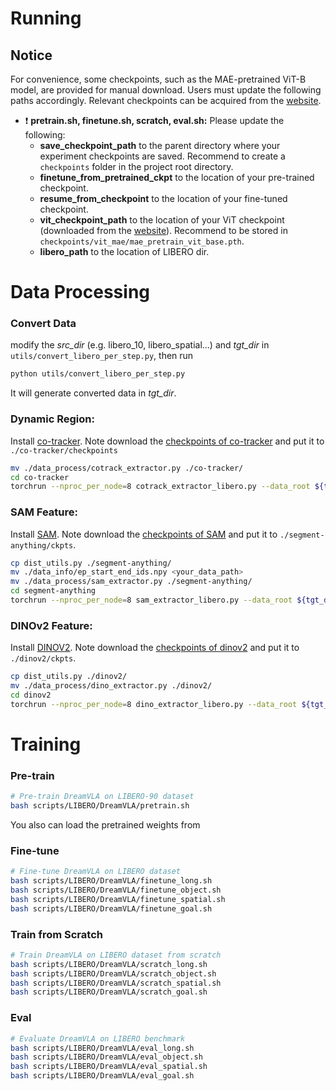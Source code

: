 # Running
## Notice

For convenience, some checkpoints, such as the MAE-pretrained ViT-B model, are provided for manual download. Users must update the following paths accordingly. Relevant checkpoints can be acquired from the [website](https://drive.google.com/drive/folders/1zwqGvKKtjyuWdDaNSLVGJprJMPoSqAPk?usp=drive_link).
* :exclamation: **pretrain.sh, finetune.sh, scratch, eval.sh:**
Please update the following:
    * **save_checkpoint_path** to the parent directory where your experiment checkpoints are saved.  Recommend to create a ```checkpoints``` folder in the project root directory.
    * **finetune_from_pretrained_ckpt** to the location of your pre-trained checkpoint.
    * **resume_from_checkpoint** to the location of your fine-tuned checkpoint.
    * **vit_checkpoint_path** to the location of your ViT checkpoint (downloaded from the [website](https://drive.google.com/file/d/1bSsvRI4mDM3Gg51C6xO0l9CbojYw3OEt/view?usp=sharing)). Recommend to be stored in ```checkpoints/vit_mae/mae_pretrain_vit_base.pth```.
    * **libero_path** to the location of LIBERO dir.

# Data Processing
### Convert Data
modify the *src_dir* (e.g. libero_10, libero_spatial...) and *tgt_dir* in `utils/convert_libero_per_step.py`, then run
```bash
python utils/convert_libero_per_step.py
```
It will generate converted data in *tgt_dir*.

### Dynamic Region:  
Install [co-tracker](https://github.com/facebookresearch/co-tracker.git). Note download the [checkpoints of co-tracker](https://huggingface.co/facebook/cotracker3/blob/main/scaled_offline.pth) and put it to ```./co-tracker/checkpoints```
```bash
mv ./data_process/cotrack_extractor.py ./co-tracker/
cd co-tracker
torchrun --nproc_per_node=8 cotrack_extractor_libero.py --data_root ${tgt_dir}/episodes --save_path ${tgt_dir}/cotracker_traj
```

### SAM Feature: 
Install [SAM](https://github.com/facebookresearch/segment-anything). Note download the [checkpoints of SAM](https://huggingface.co/datasets/Gourieff/ReActor/blob/main/models/sams/sam_vit_b_01ec64.pth) and put it to ```./segment-anything/ckpts```.
```bash
cp dist_utils.py ./segment-anything/
mv ./data_info/ep_start_end_ids.npy <your_data_path>
mv ./data_process/sam_extractor.py ./segment-anything/
cd segment-anything
torchrun --nproc_per_node=8 sam_extractor_libero.py --data_root ${tgt_dir}/episodes --save_path ${tgt_dir}/sam_feats
```

### DINOv2 Feature: 

Install [DINOV2](https://github.com/facebookresearch/dinov2). Note download the [checkpoints of dinov2]( https://huggingface.co/junjiexv/dinov2_vit/blob/main/dinov2_vits14_pretrain.pth) and put it to ```./dinov2/ckpts```.
```bash
cp dist_utils.py ./dinov2/
mv ./data_process/dino_extractor.py ./dinov2/
cd dinov2
torchrun --nproc_per_node=8 dino_extractor_libero.py --data_root ${tgt_dir}/episodes --save_path ${tgt_dir}/dinov2_feats
```

# Training
### Pre-train
```bash
# Pre-train DreamVLA on LIBERO-90 dataset
bash scripts/LIBERO/DreamVLA/pretrain.sh
```
You also can load the pretrained weights from 

### Fine-tune
```bash
# Fine-tune DreamVLA on LIBERO dataset
bash scripts/LIBERO/DreamVLA/finetune_long.sh
bash scripts/LIBERO/DreamVLA/finetune_object.sh
bash scripts/LIBERO/DreamVLA/finetune_spatial.sh
bash scripts/LIBERO/DreamVLA/finetune_goal.sh
```

### Train from Scratch
```bash
# Train DreamVLA on LIBERO dataset from scratch
bash scripts/LIBERO/DreamVLA/scratch_long.sh
bash scripts/LIBERO/DreamVLA/scratch_object.sh
bash scripts/LIBERO/DreamVLA/scratch_spatial.sh
bash scripts/LIBERO/DreamVLA/scratch_goal.sh
```

### Eval
```bash
# Evaluate DreamVLA on LIBERO benchmark
bash scripts/LIBERO/DreamVLA/eval_long.sh
bash scripts/LIBERO/DreamVLA/eval_object.sh
bash scripts/LIBERO/DreamVLA/eval_spatial.sh
bash scripts/LIBERO/DreamVLA/eval_goal.sh
```